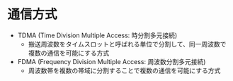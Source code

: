 # 通信方式

- TDMA (Time Division Multiple Access: 時分割多元接続)
    - 搬送周波数をタイムスロットと呼ばれる単位で分割して、同一周波数で複数の通信を可能にする方式
- FDMA (Frequency Division Multiple Access: 周波数分割多元接続)
    - 周波数帯を複数の帯域に分割することで複数の通信を可能にする方式
